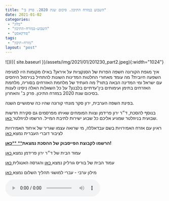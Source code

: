 ```yaml
---
title: "השבוע במזרח התיכון. סיכום שנת 2020. פרק ב׳"
date: 2021-01-02
categories: 
 - "בלוג"
 - "השבוע-במזרח-התיכון"
 - "פודקאסט"
tags: 
 - "מזרח-תיכון"
layout: "post"
---
```


![]({{ site.baseurl }}/assets/img/2021/01/201230_part2.jpeg){:width="1024"}

איך מגפת הקורונה חשפה הפרות של הסנקציות על איראן? באילו מקומות היו למגיפה השפעה חיובית? מה עומד מאחורי החלטות המדינות השונות להתחיל בנירמול היחסים עם ישראל ומי המדינה הבאה בתור? מה העתיד של מלחמת האזרחים בסוריה, מלחמת האזרחים בתימן ועימותים בין־עדתיים בלבנון? על כל השאלות האלה ניסינו לענות בסיכום שנת 2020 במזרח התיכון.  פרק ב׳ והאחרון.

בפינת השפה הערבית, ירון סקר מונחי קורונה שהיו כה שימושיים השנה.

בנוסף להסכת, ד״ר ירון פרידמן וצוות המומחים שאיתו מפרסמים גם סקירת חדשות שבועית בניוזלטר שמגיע אליכם כל שבוע ישירות לתיבת המייל. הרשמו לניוזלטר[ כאן](https://haifa.us7.list-manage.com/subscribe?u=11fe1442157d219f56c36d2a9&id=e0b5399e69).

ראיון עם אזרח האמירויות בשם עבדאללה, מי שרואה עצמו שגריר של איחוד האמירויות לציבור דוברי העברית נמצא[ כאן](https://www.podbean.com/media/share/pb-cqhn4-f53420)

**הרשמו לקבוצת הפייסבוק של ההסכת נמצאת**[** ****כאן**](https://www.facebook.com/%D7%94%D7%A9%D7%91%D7%95%D7%A2-%D7%91%D7%9E%D7%96%D7%A8%D7%97-%D7%94%D7%AA%D7%99%D7%9B%D7%95%D7%9F-106108581379570)**!**

עמוד הבית של ד״ר ירון פרידמן נמצא[ כאן](https://sites.google.com/site/learnspokenarabic)

עמוד הבית של בוריס גורליק נמצא[ כאן](http://he.gorelik.net/about) והגרסה האנגלית[ כאן](http://gorelik.net/about/)

מילון ערבי - עברי למושגי תהליך השלום נמצא[ כאן](https://mcusercontent.com/11fe1442157d219f56c36d2a9/files/61513d71-0704-4233-9eb7-f42d8eb74286/%D7%9E%D7%99%D7%9C%D7%95%D7%9F_%D7%AA%D7%94%D7%9C%D7%99%D7%9A_%D7%94%D7%A9%D7%9C%D7%95%D7%9D_%D7%91%D7%99%D7%9F_%D7%99%D7%A9%D7%A8%D7%90%D7%9C_%D7%95%D7%9E%D7%93%D7%99%D7%A0%D7%95%D7%AA_%D7%94%D7%9E%D7%A4%D7%A8%D7%A5_%D7%94%D7%A4%D7%A8%D7%A1%D7%99.01.pdf)

<audio controls src="https://d3ctxlq1ktw2nl.cloudfront.net/staging/2020-11-31/141913049-44100-2-8e56ee1fca8f.m4a" class=" wp-block-audio"></audio>
